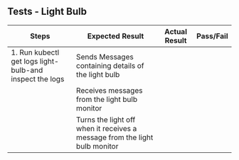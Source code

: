 ## Tests - Light Bulb

Steps | Expected Result   | Actual Result | Pass/Fail |
| --- | --- | --- | ---|
| 1. Run kubectl get logs light-bulb-and inspect the logs| Sends Messages containing details of the light bulb  |    |
| | Receives messages from the light bulb monitor |     |
| | Turns the light off when it receives a message from the light bulb monitor    |     |

